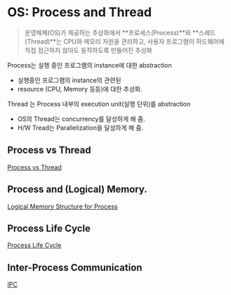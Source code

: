# OS: Process and Thread

> 운영체제(OS)가 제공하는 추상화에서 **프로세스(Process)**와 **스레드(Thread)**는 CPU와 메모리 자원을 관리하고, 사용자 프로그램이 하드웨어에 직접 접근하지 않아도 동작하도록 만들어진 추상화

Process는 실행 중인 프로그램의 instance에 대한 abstraction

* 실행중인 프로그램의 instance의 관련된 
* resource (CPU, Memory 등등)에 대한 추상화.

Thread 는 Process 내부의 execution unit(실행 단위)를 abstraction

* OS의 Thread는 concurrency를 달성하게 해 줌.
* H/W Tread는 Parallelization을 달성하게 해 줌.


## Process vs Thread 

[Process vs Thread](https://ds31x.tistory.com/152)

## Process and (Logical) Memory.

[Logical Memory Structure for Process](https://dsaint31.tistory.com/421)

## Process Life Cycle

[Process Life Cycle](https://ds31x.tistory.com/261)

## Inter-Process Communication

[IPC](./ipc.md)